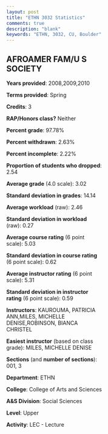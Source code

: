 ```yaml
---
layout: post
title: "ETHN 3032 Statistics"
comments: true
description: "blank"
keywords: "ETHN, 3032, CU, Boulder"
--- 
```

<head>
<script src="https://ajax.googleapis.com/ajax/libs/jquery/2.1.3/jquery.min.js"></script>
<script src="https://dl.dropboxusercontent.com/s/pc42nxpaw1ea4o9/highcharts.js?dl=0"></script>
<!-- <script src="../assets/js/highcharts.js"></script> -->
<style type="text/css">@font-face {
	font-family: "Bebas Neue";
	src: url(https://www.filehosting.org/file/details/544349/BebasNeue%20Regular.otf) format("opentype");
	}
	h1.Bebas { 
		font-family: "Bebas Neue", Verdana, Tahoma;
	}
</style>
</head>
<body>
	<div id="container" style="float: right; width: 45%; height: 88%; margin-left: 2.5%; margin-right: 2.5%;"></div>
	<script language="JavaScript">
		$(document).ready(function() {
		var chart = {type: 'column'};
		var title = {text: 'Grade Distribution'};
		var xAxis = {categories: ['A','B','C','D','F'],crosshair: true};
		var yAxis = {min: 0,title: {text: 'Percentage'}};
		var tooltip = {headerFormat: '<center><b><span style="font-size:20px">{point.key}</span></b></center>',
		               pointFormat: '<td style="padding:0"><b>{point.y:.1f}%</b></td>',
		               footerFormat: '</table>',shared: true,useHTML: true};
		var plotOptions = {column: {pointPadding: 0.0,borderWidth: 0}};  
		var credits = {enabled: false};var series= [{name: 'Percent',data: [31.25,45.54,20.54,0.89,1.79,]}];
		var json = {};
		json.chart = chart;
		json.title = title;
		json.tooltip = tooltip;
		json.xAxis = xAxis;
		json.yAxis = yAxis;  
		json.series = series;
		json.plotOptions = plotOptions;  
		json.credits = credits;
		$('#container').highcharts(json);
	});
	</script>
</body>
			   
## AFROAMER FAM/U S SOCIETY

**Years provided**: 2008,2009,2010

**Terms provided**: Spring

**Credits**: 3

**RAP/Honors class?** Neither

**Percent grade**: 97.78%

**Percent withdrawn**: 2.63%

**Percent incomplete**: 2.22%

**Proportion of students who dropped**: 2.54

**Average grade** (4.0 scale): 3.02

**Standard deviation in grades**: 14.14

**Average workload** (raw): 2.46

**Standard deviation in workload** (raw): 0.27

**Average course rating** (6 point scale): 5.03

**Standard deviation in course rating** (6 point scale): 0.62

**Average instructor rating** (6 point scale): 5.31

**Standard deviation in instructor rating** (6 point scale): 0.59

**Instructors**: KAUROUMA, PATRICIA ANN,MILES, MICHELLE DENISE,ROBINSON, BIANCA CHRISTEL

**Easiest instructor** (based on class grade): MILES, MICHELLE DENISE

**Sections** (and **number of sections**): 001, 3

**Department**: ETHN

**College**: College of Arts and Sciences

**A&S Division**: Social Sciences

**Level**: Upper

**Activity**: LEC - Lecture